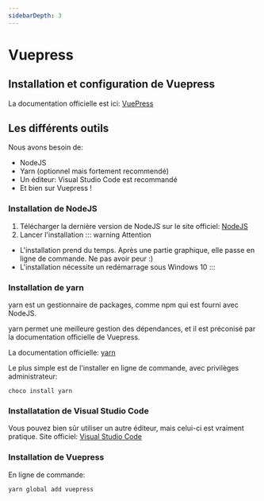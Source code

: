 ```yaml
---
sidebarDepth: 3
---
```

# Vuepress

## Installation et configuration de Vuepress

La documentation officielle est ici: [VuePress](https://vuepress.vuejs.org/)

## Les différents outils

Nous avons besoin de:

- NodeJS
- Yarn (optionnel mais fortement recommendé)
- Un éditeur: Visual Studio Code est recommandé
- Et bien sur Vuepress !

### Installation de NodeJS

1. Télécharger la dernière version de NodeJS sur le site officiel: [NodeJS](https://nodejs.org/en/)
2. Lancer l'installation
::: warning Attention
- L'installation prend du temps. Après une partie graphique, elle passe en ligne de commande. Ne pas avoir peur :)
- L'installation nécessite un redémarrage sous Windows 10
:::

### Installation de yarn

yarn est un gestionnaire de packages, comme npm qui est fourni avec NodeJS.

yarn permet une meilleure gestion des dépendances, et il est préconisé par la documentation officielle de Vuepress.

La documentation officielle: [yarn](https://yarnpkg.com/fr/)

Le plus simple est de l'installer en ligne de commande, avec privilèges administrateur:

``` bash{4}
choco install yarn
```

### Installatation de Visual Studio Code

Vous pouvez bien sûr utiliser un autre éditeur, mais celui-ci est vraiment pratique.
Site officiel: [Visual Studio Code](https://code.visualstudio.com/)

### Installation de Vuepress

En ligne de commande:

``` sh
yarn global add vuepress
```





